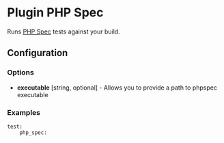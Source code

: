 Plugin PHP Spec
===============

Runs [PHP Spec](http://www.phpspec.net/) tests against your build.

Configuration
-------------

### Options

* **executable** [string, optional] -  Allows you to provide a path to phpspec executable

### Examples

```
test:
    php_spec:
```
